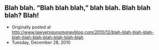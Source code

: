 ## Blah blah.  “Blah blah blah,” blah blah.  Blah blah blah?  Blah!

 * Originally posted at http://www.lawyersgunsmoneyblog.com/2010/12/blah-blah-blah-blah-blah-blah-blah-blah-blah-blah-blah
 * Tuesday, December 28, 2010

